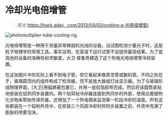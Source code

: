 # 冷却光电倍增管

> 原文:[https://hack aday . com/2013/04/02/cooling-a-光电倍增管/](https://hackaday.com/2013/04/02/cooling-a-photomultiplier-tube/)

![photomultiplier-tube-cooling-rig](../Images/920b83079074608df60ddbe20ea90e43.png)

光电倍增管是一种用于测量非常微弱的光线的设备。当试图检测少量光子时，这是粒子物理学的常用工具。事实证明，在室温下运行试管不会提供最佳结果。为了提高他的设备的准确性和灵敏度，大卫·普鲁奇建造了这个热电光电倍增管冷却装置。

在这张图片中你实际上看不到电子管，但它看起来像真空管或数码管。不同之处在于，玻璃圆顶内的组件构成了检测器，而不是放大器或灯丝显示器。为了与玻璃形成物理界面，[大卫]用磁屏蔽包裹它，并用一层铝箔胶带完成。然后将该圆筒紧贴地安装在铝热同步装置内。两个珀耳帖冷却器连接到热同步的外部，使用北极银热化合物来帮助传递热量。还增加了一个热电偶来监测第一阶段冷却的温度。所有这些都装在一个铝制外壳中，在安装三个风扇冷却的热同步装置之前，外壳中充满了膨胀的喷雾泡沫。
